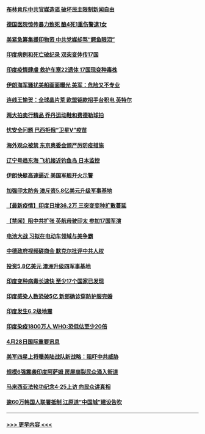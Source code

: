 #### [布林肯斥中共官媒造谣 破坏民主限制新闻自由](../pages/prog202/a103106807.md?t=04291601) 
#### [德国医院惊传暴力致死 酿4死1重伤警逮1女](../pages/prog202/a103106635.md?t=04291601) 
#### [美紧急筹集援印物资 中共党媒却骂“鳄鱼眼泪”](../pages/prog202/a103106557.md?t=04291601) 
#### [印度病例和死亡破纪录 双突变体传17国](../pages/prog202/a103106574.md?t=04291601) 
#### [印度疫情肆虐 救护车塞22遗体 17国现变种毒株](../pages/prog202/a103106495.md?t=04291601) 
#### [伊朗海军骚扰美船画面曝光 美军：危险又不专业](../pages/prog202/a103105866.md?t=04291601) 
#### [连线王愉贺：全球晶片荒 欧盟钜款招手台积电 英特尔](../pages/prog202/a103105727.md?t=04291601) 
#### [两大拍卖行精品 乔丹运动鞋和费德勒球拍](../pages/prog202/a103106507.md?t=04291601) 
#### [忧安全问题 巴西拒俄“卫星V”疫苗](../pages/prog202/a103106209.md?t=04291601) 
#### [海外观众被禁 东京奥委会颁严厉防疫措施](../pages/prog202/a103106464.md?t=04291601) 
#### [辽宁号趋东海 飞机接近钓鱼岛 日本监控](../pages/prog202/a103106452.md?t=04291601) 
#### [伊朗快艇高速逼近 美国军舰开火示警](../pages/prog202/a103106445.md?t=04291601) 
#### [加强印太防务 澳斥资5.8亿美元升级军事基地](../pages/prog202/a103106213.md?t=04291601) 
#### [【最新疫情】印度日增36.2万 三突变变种扩散蔓延](../pages/prog202/a103106369.md?t=04291601) 
#### [【禁闻】阻中共扩张 英航母驶印太 参加17国军演](../pages/prog202/a103106336.md?t=04291601) 
#### [电池大战 习拟在电动车领域与美争霸](../pages/prog202/a103106340.md?t=04291601) 
#### [中德政府视频磋商会 默克尔批评中共人权](../pages/prog202/a103106333.md?t=04291601) 
#### [投资5.8亿美元 澳洲升级四军事基地](../pages/prog202/a103106313.md?t=04291601) 
#### [印度变种病毒长速快 至少17个国家已发现](../pages/prog202/a103106217.md?t=04291601) 
#### [印度感染人数恐破5亿 新郎确诊穿防护服完婚](../pages/prog202/a103106142.md?t=04291601) 
#### [印度发生6.2级地震](../pages/prog202/a103106119.md?t=04291601) 
#### [印度染疫1800万人 WHO:恐低估至少20倍](../pages/prog202/a103106072.md?t=04291601) 
#### [4月28日国际重要讯息](../pages/prog202/a103106079.md?t=04291601) 
#### [美军四星上将曝美陆战队新战略：阻吓中共威胁](../pages/prog202/a103106041.md?t=04291601) 
#### [规模6强震袭印度阿萨姆 房屋崩裂民众涌入街道](../pages/prog202/a103106032.md?t=04291601) 
#### [马来西亚法轮功纪念4‧25上访 向民众讲真相](../pages/prog202/a103105979.md?t=04291601) 
#### [逾60万韩国人联署抵制 江原道“中国城”建设告吹](../pages/prog202/a103105951.md?t=04291601) 

----
#### [ >>> 更早内容 <<< ](../indexes/prog202-earlier.md)
